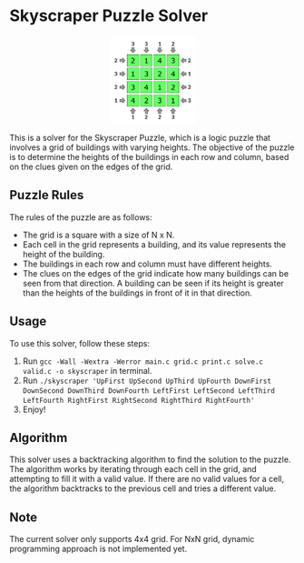 # Skyscraper Puzzle Solver

<p align="center">
	<img src="pictures\skyscraper.PNG" width=30% height=30% />
</p>

This is a solver for the Skyscraper Puzzle, which is a logic puzzle that involves a grid of buildings with varying heights. The objective of the puzzle is to determine the heights of the buildings in each row and column, based on the clues given on the edges of the grid.

## Puzzle Rules

The rules of the puzzle are as follows:

- The grid is a square with a size of N x N.
- Each cell in the grid represents a building, and its value represents the height of the building.
- The buildings in each row and column must have different heights.
- The clues on the edges of the grid indicate how many buildings can be seen from that direction. A building can be seen if its height is greater than the heights of the buildings in front of it in that direction.

## Usage

To use this solver, follow these steps:

1. Run `gcc -Wall -Wextra -Werror main.c grid.c print.c solve.c valid.c -o skyscraper` in terminal.
2. Run `./skyscraper 'UpFirst UpSecond UpThird UpFourth DownFirst DownSecond DownThird DownFourth LeftFirst LeftSecond LeftThird LeftFourth RightFirst RightSecond RightThird RightFourth'`
3. Enjoy!

## Algorithm
This solver uses a backtracking algorithm to find the solution to the puzzle. The algorithm works by iterating through each cell in the grid, and attempting to fill it with a valid value. If there are no valid values for a cell, the algorithm backtracks to the previous cell and tries a different value.

## Note
The current solver only supports 4x4 grid. For NxN grid, dynamic programming approach is not implemented yet.
